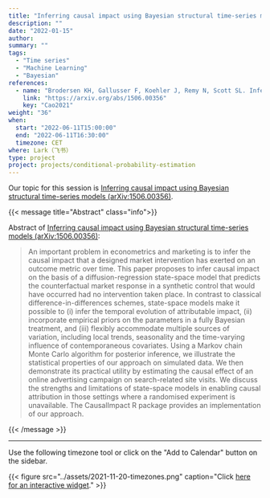 ```yaml
---
title: "Inferring causal impact using Bayesian structural time-series models"
description: ""
date: "2022-01-15"
author:
summary: ""
tags:
  - "Time series"
  - "Machine Learning"
  - "Bayesian"
references:
  - name: "Brodersen KH, Gallusser F, Koehler J, Remy N, Scott SL. Inferring causal impact using Bayesian structural time-series models. aoas. 2015;9: 247–274. doi:10.1214/14-AOAS788"
    link: "https://arxiv.org/abs/1506.00356"
    key: "Cao2021"
weight: "36"
when:
  start: "2022-06-11T15:00:00"
  end: "2022-06-11T16:30:00"
  timezone: CET
where: Lark（飞书）
type: project
project: projects/conditional-probability-estimation
---
```


Our topic for this session is [Inferring causal impact using Bayesian structural time-series models (arXiv:1506.00356)](https://arxiv.org/abs/1506.00356).

{{< message title="Abstract" class="info">}}

Abstract of [Inferring causal impact using Bayesian structural time-series models (arXiv:1506.00356)](https://arxiv.org/abs/1506.00356):

> An important problem in econometrics and marketing is to infer the causal impact that a designed market intervention has exerted on an outcome metric over time. This paper proposes to infer causal impact on the basis of a diffusion-regression state-space model that predicts the counterfactual market response in a synthetic control that would have occurred had no intervention taken place. In contrast to classical difference-in-differences schemes, state-space models make it possible to (i) infer the temporal evolution of attributable impact, (ii) incorporate empirical priors on the parameters in a fully Bayesian treatment, and (iii) flexibly accommodate multiple sources of variation, including local trends, seasonality and the time-varying influence of contemporaneous covariates. Using a Markov chain Monte Carlo algorithm for posterior inference, we illustrate the statistical properties of our approach on simulated data. We then demonstrate its practical utility by estimating the causal effect of an online advertising campaign on search-related site visits. We discuss the strengths and limitations of state-space models in enabling causal attribution in those settings where a randomised experiment is unavailable. The CausalImpact R package provides an implementation of our approach.

{{< /message >}}



---

Use the following timezone tool or click on the "Add to Calendar" button on the sidebar.

{{< figure src="../assets/2021-11-20-timezones.png" caption="Click [here for an interactive widget](https://www.worldtimebuddy.com/?qm=1&lid=1816670,2950159,5,8&h=1816670&date=2021-11-20&sln=21-22.5&hf=1)." >}}



[^matrix_completion_wiki]: {{< cite key="matrix_completion_wiki" >}}